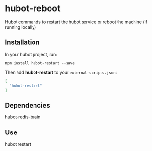 # hubot-reboot
Hubot commands to restart the hubot service or reboot the machine (if running locally)

## Installation

In your hubot project, run:

`npm install hubot-restart --save`

Then add **hubot-restart** to your `external-scripts.json`:

```json
[
  "hubot-restart"
]
```

## Dependencies

hubot-redis-brain

## Use

hubot restart